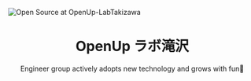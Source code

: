 ![Open Source at OpenUp-LabTakizawa](https://github.com/OpenUp-LabTakizawa/.github/blob/main/images/wallpaper.webp)

<h1 align="center">OpenUp ラボ滝沢</h1>

<p align="center">
Engineer group actively adopts new technology and grows with fun🗻
</p>

